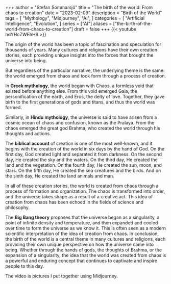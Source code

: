 +++
author = "Stefan Sommarsjö"
title = "The birth of the world: From chaos to creation"
date = "2023-02-09"
description = "Birth of the World"
tags = [
    "Mythology",
	"Midjourney",
	"AI",
]
categories = [
    "Artificial Intelligence",
    "Evolution",
]
series = ["AI"]
aliases = ["the-birth-of-the-world-from-chaos-to-creation"]
draft = false
+++
{{< youtube hdYHcZWEhH8 >}}

The origin of the world has been a topic of fascination and speculation for thousands of years. Many cultures and religions have their own creation stories, each providing unique insights into the forces that brought the universe into being. <!--more-->

But regardless of the particular narrative, the underlying theme is the same: the world emerged from chaos and took form through a process of creation.

In **Greek mythology**, the world began with Chaos, a formless void that existed before anything else. From this void emerged Gaia, the personification of the earth, and Eros, the deity of love. 
Together, they gave birth to the first generations of gods and titans, and thus the world was formed.

Similarly, in **Hindu mythology**, the universe is said to have arisen from a cosmic ocean of chaos and confusion, known as the Pralaya. From the chaos emerged the great god Brahma, who created the world through his thoughts and actions.

The **biblical account** of creation is one of the most well-known, and it begins with the creation of the world in six days by the hand of God. On the first day, God created light and separated it from darkness. 
On the second day, He created the sky and the waters. On the third day, He created the land and the vegetation. On the fourth day, He created the sun, moon, and stars. On the fifth day, He created the sea creatures and the birds. 
And on the sixth day, He created the land animals and man.

In all of these creation stories, the world is created from chaos through a process of formation and organization. The chaos is transformed into order, and the universe takes shape as a result of a creative act.
This idea of creation from chaos has been echoed in the fields of science and philosophy. 

The **Big Bang theory** proposes that the universe began as a singularity, a point of infinite density and temperature, and then expanded and cooled over time to form the universe as we know it. This is often seen as a modern scientific interpretation of the idea of creation from chaos.
In conclusion, the birth of the world is a central theme in many cultures and religions, each providing their own unique perspective on how the universe came into being. Whether through the hands of gods, the thoughts of Brahma, or the expansion of a singularity, the idea that the world was created from chaos is a powerful and enduring concept that continues to captivate and inspire people to this day.

The video is pictures I put together using Midjourney.


